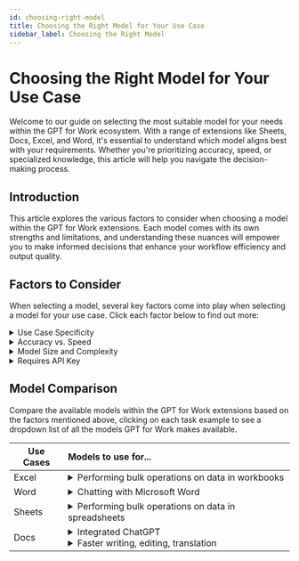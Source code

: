 ```yaml
---
id: choosing-right-model
title: Choosing the Right Model for Your Use Case
sidebar_label: Choosing the Right Model
---
```


# Choosing the Right Model for Your Use Case

Welcome to our guide on selecting the most suitable model for your needs within the GPT for Work ecosystem. With a range of extensions like Sheets, Docs, Excel, and Word, it's essential to understand which model aligns best with your requirements. Whether you're prioritizing accuracy, speed, or specialized knowledge, this article will help you navigate the decision-making process.

## Introduction

This article explores the various factors to consider when choosing a model within the GPT for Work extensions. Each model comes with its own strengths and limitations, and understanding these nuances will empower you to make informed decisions that enhance your workflow efficiency and output quality.

## Factors to Consider

When selecting a model, several key factors come into play when selecting a model for your use case. Click each factor below to find out more:

<details><summary>Use Case Specificity</summary>
<br>
Determine the specific tasks or projects you intend to use the model for. Different models may excel in various domains, such as general writing, technical content, or creative endeavors.
  
- Word/Docs
  - Writing and Editing Copy: Determine if your primary task involves drafting new content or refining existing text. Some models excel at generating fresh content, while others are better suited for editing and refining.

- Excel/Sheets
  - Data Preparation: Assess whether your workflow involves cleaning lists, extracting entities, or normalizing formats. Certain models are adept at processing structured data and performing data cleaning tasks efficiently.
  - Analysis: Consider if your use case involves summarizing text, classifying documents, or categorizing information. Models tailored for analytical tasks can provide accurate summaries, classifications, and categorizations.</details>

<details><summary>Accuracy vs. Speed</summary>
<br>
Assess whether you prioritize accuracy or speed in your workflow. Some models may sacrifice a bit of accuracy for faster response times, while others prioritize precision but may take longer to generate outputs.</details>

<details><summary>Model Size and Complexity</summary>
<br>
Larger models often provide more nuanced and contextually relevant responses but may require more computational resources and time for processing. Evaluate whether the benefits of a larger model outweigh the potential drawbacks for your use case.</details>
  
<details><summary>Requires API Key</summary>
<br>
Whether or not an API key is required will affect the <a href="https://gptforwork.com/help/billing/pricing-per-model">price and billing</a> when purchasing choosing a <a href="https://gptforwork.com/help/supported-models">GPT for Work-supported model</a>, because, without an API key, a <a href="https://gptforwork.com/help/billing">purchase pack</a> must be purchased along with the model. Use the <a href="https://gptforwork.com/help/billing/cost-estimator">Cost estimator</a> to find out which model is most cost-effective for your inputs.</details>

## Model Comparison

Compare the available models within the GPT for Work extensions based on the factors mentioned above, clicking on each task example to see a dropdown list of all the models GPT for Work makes available.

| Use Cases | Models to use for... |
|-----------| :---                 | 
| Excel     | <details><summary>Performing bulk operations on data in workbooks</summary>gpt-3.5-turbo (0125) <br> gpt-4 <br> gpt-4-1106-vision-preview (with GPT_VISION)  <br> gpt-4-turbo <br> text-embedding-ada-002 (with GPT_MATCH) <br> gpt-3.5-turbo (0613) <br> gpt-4  <br> gpt-4-turbo <br> sonar-small-online (with GPT_WEB and Web browsing bulk tool)</details> |
| Word      | <details><summary>Chatting with Microsoft Word</summary>gpt-3.5-turbo (0125) <br> gpt-4 <br> gpt-4-turbo</details> |
| Sheets    | <details><summary>Performing bulk operations on data in spreadsheets</summary>babbage-003 (fine-tuned)  <br>  davinci-002 (fine-tuned)  <br>  gpt-3.5-turbo (0125) <br> gpt-4 <br> gpt-4-1106-vision-preview (with GPT_VISION) <br>  gpt-3.5-turbo-instruct  <br> gpt-3.5-turbo (fine-tuned)  <br> gpt-4-turbo  <br> text-embedding-ada-002 (with GPT_MATCH)  <br> claude-3-haiku <br> claude-3-opus <br> claude-3-sonnet <br> gpt-3.5-turbo (0613) <br> gpt-4 <br> gpt-4-turbo <br> sonar-small-online (with GPT_WEB and Web browsing bulk tool)</details> |
| Docs      | <details><summary>Integrated ChatGPT</summary>gpt-3.5-turbo (0125) <br> gpt-3.5-turbo-instruct <br> gpt-4 <br> gpt-4-turbo </details> <details><summary> Faster writing, editing, translation </summary>claude-3-haiku <br> claude-3-opus <br> claude-3-sonnet</details> |


<!--
Docusaurus markdown does not support embedded dropdowns or filters within tables. I would suggest using JavaScript (maybe DataTables or React Table) or a Docusaurus plugin to add that functionality to the table.
-->



